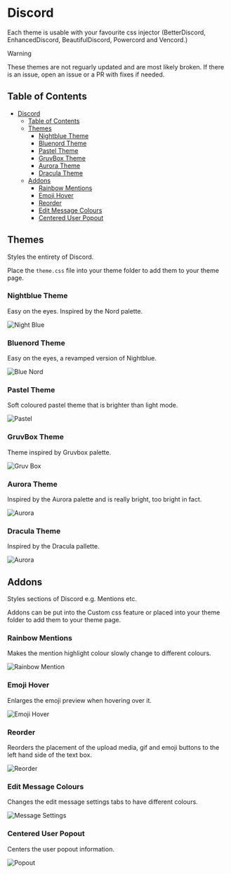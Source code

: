 # Discord

Each theme is usable with your favourite css injector (BetterDiscord, EnhancedDiscord, BeautifulDiscord, Powercord and Vencord.)

>[!WARNING]
>These themes are not reguarly updated and are most likely broken. If there is an issue, open an issue or a PR with fixes if needed.

## Table of Contents

- [Discord](#discord)
  - [Table of Contents](#table-of-contents)
  - [Themes](#themes)
    - [Nightblue Theme](#nightblue-theme)
    - [Bluenord Theme](#bluenord-theme)
    - [Pastel Theme](#pastel-theme)
    - [GruvBox Theme](#gruvbox-theme)
    - [Aurora Theme](#aurora-theme)
    - [Dracula Theme](#dracula-theme)
  - [Addons](#addons)
    - [Rainbow Mentions](#rainbow-mentions)
    - [Emoji Hover](#emoji-hover)
    - [Reorder](#reorder)
    - [Edit Message Colours](#edit-message-colours)
    - [Centered User Popout](#centered-user-popout)

## Themes

Styles the entirety of Discord.

Place the `theme.css` file into your theme folder to add them to your theme page.

### Nightblue Theme

Easy on the eyes. Inspired by the Nord palette.

![Night Blue](https://github.com/fluteds/css/blob/master/discord/screenshots/nightblue.png)

### Bluenord Theme

Easy on the eyes, a revamped version of Nightblue.

![Blue Nord](https://github.com/fluteds/css/blob/master/discord/screenshots/bluenord.png)

### Pastel Theme

Soft coloured pastel theme that is brighter than light mode.

![Pastel](https://github.com/fluteds/css/blob/master/discord/screenshots/pastel.png)

### GruvBox Theme

Theme inspired by Gruvbox palette.

![Gruv Box](https://github.com/fluteds/css/blob/master/discord/screenshots/gruvbox.png)

### Aurora Theme

Inspired by the Aurora palette and is really bright, too bright in fact.

![Aurora](https://github.com/fluteds/css/blob/master/discord/screenshots/aurora.png)

### Dracula Theme

Inspired by the Dracula pallette.

![Aurora](https://github.com/fluteds/css/blob/master/discord/screenshots/dracula.png)

## Addons

Styles sections of Discord e.g. Mentions etc.

Addons can be put into the Custom css feature or placed into your theme folder to add them to your theme page.

### Rainbow Mentions

Makes the mention highlight colour slowly change to different colours.

![Rainbow Mention](https://github.com/fluteds/css/blob/master/discord/screenshots/rainbowmention.gif)

### Emoji Hover

Enlarges the emoji preview when hovering over it.

![Emoji Hover](https://github.com/fluteds/css/blob/master/discord/screenshots/emojihover.gif)

### Reorder

Reorders the placement of the upload media, gif and emoji buttons to the left hand side of the text box.

![Reorder](https://github.com/fluteds/css/blob/master/discord/screenshots/reorder.png)

### Edit Message Colours

Changes the edit message settings tabs to have different colours.

![Message Settings](https://github.com/fluteds/css/blob/master/discord/screenshots/messagecolours.gif)

### Centered User Popout

Centers the user popout information.

![Popout](https://github.com/fluteds/css/blob/master/discord/screenshots/centereduser.png)
